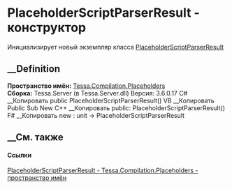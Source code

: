 # PlaceholderScriptParserResult - конструктор
Инициализирует новый экземпляр класса
[PlaceholderScriptParserResult](T_Tessa_Compilation_Placeholders_PlaceholderScriptParserResult.htm)
##  __Definition
 **Пространство имён:**
[Tessa.Compilation.Placeholders](N_Tessa_Compilation_Placeholders.htm)  
 **Сборка:** Tessa.Server (в Tessa.Server.dll) Версия: 3.6.0.17
C# __Копировать
     public PlaceholderScriptParserResult()
VB __Копировать
     Public Sub New
C++ __Копировать
     public:
    PlaceholderScriptParserResult()
F# __Копировать
     new : unit -> PlaceholderScriptParserResult
##  __См. также
#### Ссылки
[PlaceholderScriptParserResult -
](T_Tessa_Compilation_Placeholders_PlaceholderScriptParserResult.htm)
[Tessa.Compilation.Placeholders - пространство
имён](N_Tessa_Compilation_Placeholders.htm)
